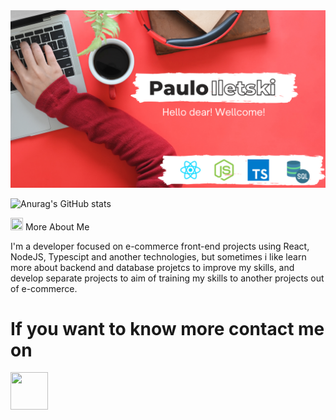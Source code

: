 <a href="https://www.linkedin.com/in/pauloiletski/">
    <img src="https://github.com/PauloIletski/pauloiletski1/blob/main/githubheader.png"/>
</a>

![Anurag's GitHub stats](https://github-readme-stats.vercel.app/api?username=PauloIletski&show_icons=true)

<img src="https://cdn-icons-png.flaticon.com/512/189/189664.png" width="20px" height="20px"> More About Me

I'm a developer focused on e-commerce front-end projects using React, NodeJS, Typescipt and another technologies, but sometimes i like learn more about backend and database projetcs to improve my skills, and develop separate projects to aim of training my skills to another projects out of e-commerce.

# If you want to know more contact me on  
<a href="https://www.linkedin.com/in/pauloiletski/">
    <img src="https://cdn-icons.flaticon.com/png/512/3536/premium/3536505.png?token=exp=1658694774~hmac=dccb9d40fc4c186f26b26cf3442f8f92"  width="60px" height="60px">
</a>
